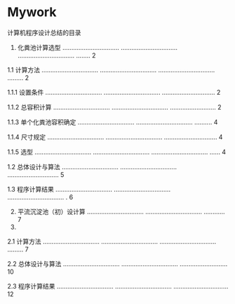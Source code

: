 # Mywork
计算机程序设计总结的目录

1. 化粪池计算选型 ................................ ................................ ................................ ........ 2

1.1 计算方法 ................................ ................................ ................................ ......... 2

1.1.1 设置条件 ................................ ................................ .............................. 2

1.1.2 总容积计算 ................................ ................................ .......................... 2

1.1.3 单个化粪池容积确定 ................................ ................................ .......... 4

1.1.4 尺寸规定 ................................ ................................ .............................. 4

1.1.5 选型 ................................ ................................ ................................ ...... 4

1.2 总体设计与算法 ................................ ................................ ............................. 5

1.3 程序计算结果 ................................ ................................ ................................ . 6

2. 平流沉淀池（初）设计算 ................................ ................................ ............ 7
3. 
2.1 计算方法 ................................ ................................ ................................ ......... 7

2.2 总体设计与算法 ................................ ................................ ........................... 10

2.3 程序计算结果 ................................ ................................ ............................... 12

